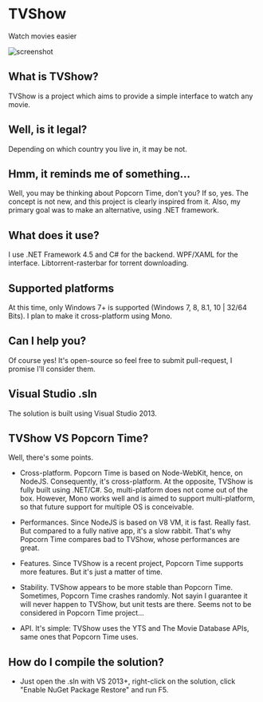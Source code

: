 # TVShow
Watch movies easier

![screenshot](https://cloud.githubusercontent.com/assets/8962802/7101211/1a3746ae-e04d-11e4-8ed7-b2d0bd5bc221.jpg)

## What is TVShow?
TVShow is a project which aims to provide a simple interface to watch any movie.

## Well, is it legal?
Depending on which country you live in, it may be not.

## Hmm, it reminds me of something...
Well, you may be thinking about Popcorn Time, don't you? If so, yes. The concept is not new, and this project is clearly inspired from it. Also, my primary goal was to make an alternative, using .NET framework.

## What does it use?
I use .NET Framework 4.5 and C# for the backend. WPF/XAML for the interface. Libtorrent-rasterbar for torrent downloading.

## Supported platforms
At this time, only Windows 7+ is supported (Windows 7, 8, 8.1, 10 | 32/64 Bits). I plan to make it cross-platform using Mono.

## Can I help you?
Of course yes! It's open-source so feel free to submit pull-request, I promise I'll consider them.

## Visual Studio .sln
The solution is built using Visual Studio 2013.

## TVShow VS Popcorn Time?
Well, there's some points.

* Cross-platform. Popcorn Time is based on Node-WebKit, hence, on NodeJS. Consequently, it's cross-platform. At the opposite, TVShow is fully built using .NET/C#. So, multi-platform does not come out of the box. However, Mono works well and is aimed to support multi-platform, so that future support for multiple OS is conceivable.

* Performances. Since NodeJS is based on V8 VM, it is fast. Really fast. But compared to a fully native app, it's a slow rabbit. That's why Popcorn Time compares bad to TVShow, whose performances are great.

* Features. Since TVShow is a recent project, Popcorn Time supports more features. But it's just a matter of time.

* Stability. TVShow appears to be more stable than Popcorn Time. Sometimes, Popcorn Time crashes randomly. Not sayin I guarantee it will never happen to TVShow, but unit tests are there. Seems not to be considered in Popcorn Time project...

* API. It's simple: TVShow uses the YTS and The Movie Database APIs, same ones that Popcorn Time uses.

## How do I compile the solution?
* Just open the .sln with VS 2013+, right-click on the solution, click "Enable NuGet Package Restore" and run F5. 
